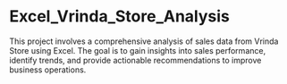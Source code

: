 # Excel_Vrinda_Store_Analysis
This project involves a comprehensive analysis of sales data from Vrinda Store using Excel. The goal is to gain insights into sales performance, identify trends, and provide actionable recommendations to improve business operations.
